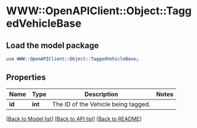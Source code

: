 # WWW::OpenAPIClient::Object::TaggedVehicleBase

## Load the model package
```perl
use WWW::OpenAPIClient::Object::TaggedVehicleBase;
```

## Properties
Name | Type | Description | Notes
------------ | ------------- | ------------- | -------------
**id** | **int** | The ID of the Vehicle being tagged. | 

[[Back to Model list]](../README.md#documentation-for-models) [[Back to API list]](../README.md#documentation-for-api-endpoints) [[Back to README]](../README.md)



